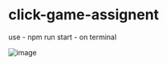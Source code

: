 # click-game-assignent
use - npm run start - on terminal

![image](https://user-images.githubusercontent.com/72999487/159456854-f9426f9d-a38e-470b-9445-80447fb6c673.png)
